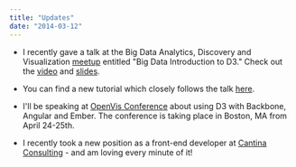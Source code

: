 ```yaml
---
title: "Updates"
date: "2014-03-12"
---
```


- I recently gave a talk at the Big Data Analytics, Discovery and Visualization [meetup](http://www.meetup.com/Big-Data-Analytics-Discovery-Visualization/events/165561732/) entitled "Big Data Introduction to D3." Check out the [video](https://www.youtube.com/watch?v=kFCDA1uzGFo) and [slides](http://slid.es/samselikoff/big-data-intro-to-d3-jan-2014).

- You can find a new tutorial which closely follows the talk [here](/tutorials/intro-to-d3.html).

- I'll be speaking at [OpenVis Conference](http://openvisconf.com/) about using D3 with Backbone, Angular and Ember. The conference is taking place in Boston, MA from April 24-25th.

- I recently took a new position as a front-end developer at [Cantina Consulting](http://cantina.co/) - and am loving every minute of it!

<!-- more -->
